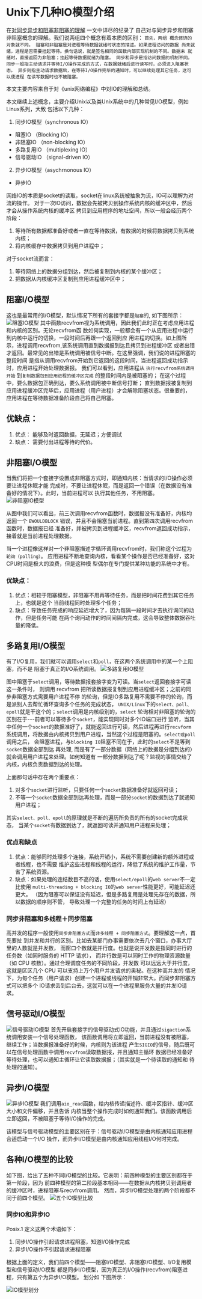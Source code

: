 # Unix下几种IO模型介绍
在[对同步异步和阻塞非阻塞的理解](./对同步异步和阻塞非阻塞的理解.md) 一文中详尽的纪录了
自己对与同步异步和阻塞非阻塞概念的理解。我们说两组四个概念有着本质的区别： `首先，两组
概念修饰的对象就不同。 阻塞和非阻塞是对进程等待数据就绪时状态的描述。如果进程访问的数据
尚未就绪，进程是否需要挂起等待。换句话说，就是签名相同的函数内部实现机制的不同。数据未
就绪时，直接返回为非阻塞；挂起等待数据就绪为阻塞。 同步和异步是指访问数据的机制不同。
同步一般指主动请求并等待I/O操作完成的方式，在数据就绪后进行读写时，必须进入阻塞状态。
异步则指主动请求数据后，在等待I/O操作完毕的通知时，可以继续处理其它任务，这可以使进程
在读写数据时也不被阻塞。`

本文主要内容来自于对《unix网络编程》中对IO的理解和总结。

本文继续上述概念，主要介绍Unix以及类Unix系统中的几种常见I/O模型，例如Linux系列，大致
包括以下几种：

1. 同步IO模型（synchronous IO）
  - 阻塞IO （Blocking IO）
  - 非阻塞IO （non-blocking IO）
  - 多路复用IO （multiplexing IO）
  - 信号驱动IO （signal-driven IO）
2. 异步IO模型（asychrnonous IO）
  - 异步IO

网络IO的本质是socket的读取，socket在linux系统被抽象为流，IO可以理解为对流的操作。
对于一次IO访问，数据会先被拷贝到操作系统内核的缓冲区中，然后才会从操作系统内核的缓冲区
拷贝到应用程序的地址空间，所以一般会经历两个阶段：
  1. 等待所有数据都准备好或者一直在等待数据，有数据的时候将数据拷贝到系统内核；
  2. 将内核缓存中数据拷贝到用户进程中；

对于socket流而言：
  1. 等待网络上的数据分组到达，然后被复制到内核的某个缓冲区；
  2. 把数据从内核缓冲区复制到应用进程缓冲区中；

## 阻塞I/O模型
这也是最常用的I/O模型，默认情况下所有的套接字都是`阻塞`的, 如下图所示：
![阻塞IO模型](./images/阻塞IO模型.png)
其中函数recvfrom视为系统调用，因此我们此时正在考虑应用进程和内核的区别。无论recvfrom函
数如何实现，一般都会有一个从应用进程中运行到内核中运行的切换，一段时间后再跟一个返回到应
用进程的切换。如上图所示，进程调用recvfrom,该系统调用直到数据报到达且拷贝到进程缓冲区
或者出错才返回。最常见的出错是系统调用被信号中断。在这里强调，我们说的进程阻塞的整段时间
是指从调用recvfrom开始到它返回的这段时间，当进程返回成功指示时，应用进程开始处理数据报。
我们可以看到，应用进程从 `执行recvfrom系统调用开始` 到`复制数据包到应用进程的缓冲区完成`
的整段时间内是被阻塞的； 在这个过程中，要么数据包正确到达，要么系统调用被中断信号打断；
直到数据报被复制到应用进程缓冲区完毕后，应用进程（用户进程）才会解除阻塞状态。很重要的，
应用进程在等待数据准备阶段自己将自己阻塞。

## 优缺点：
1. 优点： 能够及时返回数据，无延迟；方便调试
2. 缺点： 需要付出进程等待的代价。

## 非阻塞I/O模型
当我们将把一个套接字设置成非阻塞方式时，即通知内核：当请求的I/O操作必须要让进程休眠才能
完成时，不要让进程休眠，而是返回一个错误（在数据没有准备好的情况下）。此时，当前进程可以
执行其他任务，不用阻塞。
![非阻塞IO模型](./images/非阻塞IO模型.png)

从图中我们可以看出，前三次调用recvfrom函数时，数据报没有准备好，内核均返回一个
`EWOULDBLOCK` 错误，并且不会阻塞当前进程。直到第四次调用recvfrom函数时，数据报已经
准备好，并被拷贝到进程缓冲区，recvfrom返回成功指示，接着就是当前进程处理数据。

当一个进程像这样对一个非阻塞描述字循环调用recvfrom时，我们称这个过程为`轮询（polling）`。
应用进程不断地查询内核，看看某个操作是否已经准备好，这对CPU时间是极大的浪费，但是这种模
型偶尔在专门提供某种功能的系统中才有。

### 优缺点：
1. 优点：相较于阻塞模型，非阻塞不用再等待任务，而是把时间花费到其它任务上，也就是这个
当前线程同时处理多个任务；
2. 缺点：导致任务完成的响应延迟增大了，因为每隔一段时间才去执行询问的动作，但是任务可能
在两个询问动作的时间间隔内完成，这会导致整体数据吞吐量的降低。

## 多路复用I/O模型
有了I/O复用，我们就可以调用`select`和`poll`，在这两个系统调用中的某一个上阻塞，而不是
阻塞于真正的I/O系统调用。
![多路复用IO模型](./images/多路复用IO模型.png)

图中阻塞于`select`调用，等待数据报套接字变为可读。当`select`返回套接字可读这一条件时，
则调用 recvfrom 把所读数据报复制到应用进程缓冲区；之前的同步非阻塞方式需要用户进程不停
的轮询，但是IO多路复用不需要不停的轮询，而是派别人去帮忙循环查询多个任务的完成状态，
`UNIX/Linux`下的`select、poll、epoll`就是干这个的；`select`调用是内核级别的，`select`
轮询相对非阻塞的轮询的区别在于---前者可以等待多个`socket`，能实现同时对多个IO端口进行
监听，当其中任何一个`socket`的数据准好了，就能返回进行可读，然后进程再进行`recvform`
系统调用，将数据由内核拷贝到用户进程，当然这个过程是阻塞的。`select或poll`调用之后，
会阻塞进程，与`blocking IO`阻塞不同在于，此时的`select`不是等到`socket`数据全部到达
再处理, 而是有了一部分数据（网络上的数据是分组到达的）就会调用用户进程来处理。如何知道有
一部分数据到达了呢？监视的事情交给了内核，内核负责数据到达的处理。

上面那句话中存在两个重要点：
1. 对多个`socket`进行监听，只要任何一个`socket`数据准备好就返回可读；
2. 不等一个`socket`数据全部到达再处理，而是一部分`socket`的数据到达了就通知用户进程；

其实`select、poll、epoll`的原理就是不断的遍历所负责的所有的socket完成状态，
当某个`socket`有数据到达了，就返回可读并通知用户进程来处理；

### 优点和缺点
1. 优点：能够同时处理多个连接，系统开销小，系统不需要创建新的额外进程或者线程，也不需要
维护这些进程和线程的运行，降低了系统的维护工作量，节省了系统资源。
2. 缺点：如果处理的连结数目不高的话，使用`select/epoll`的`web server`不一定比使用
`multi-threading + blocking IO`的`web server`性能更好，可能延迟还更大。
（因为阻塞可以保证没有延迟，但是多路复用是处理先存在的数据，所以数据的顺序则不管，
导致处理一个完整的任务的时间上有延迟）

### 同步非阻塞和多线程＋同步阻塞
高并发的程序一般使用`同步非阻塞方式`而`非多线程 + 同步阻塞方式`。要理解这一点，首先要扯
到并发和并行的区别。比如去某部门办事需要依次去几个窗口，办事大厅里的人数就是并发数，
而窗口个数就是并行度。也就是说并发数是指同时进行的任务数（如同时服务的 HTTP 请求），
而并行数是可以同时工作的物理资源数量（如 CPU 核数）。通过合理调度任务的不同阶段，并发数
可以远远大于并行度，这就是区区几个 CPU 可以支持上万个用户并发请求的奥秘。在这种高并发的
情况下，为每个任务（用户请求）创建一个进程或线程的开销非常大。而同步非阻塞方式可以把多个
IO请求丢到后台去，这就可以在一个进程里服务大量的并发IO请求。

## 信号驱动I/O模型

![信号驱动IO模型](./images/信号驱动IO模型.png)
首先开启套接字的信号驱动式IO功能，并且通过`sigaction`系统调用安装一个信号处理函数，
该函数调用将立即返回，当前进程没有被阻塞，继续工作；当数据报准备好的时候，内核则为该进程
产生`SIGIO`的信号，随后既可以在信号处理函数中调用`recvfrom`读取数据报，并且通知主循环
数据已经准备好等待处理，也可以通知主循环让它读取数据报；（其实就是一个待读取的通知和
待处理的通知）。

## 异步I/O模型
![异步IO模型](./images/异步IO模型.png)
我们调用`aio_read`函数，给内核传递描述符、缓冲区指针、缓冲区大小和文件偏移，并且告诉
内核当整个操作完成时如何通知我们。该函数调用后立即返回，不被阻塞于等待I/O操作的完成。

该模型与信号驱动模型的主要区别在于：信号驱动I/O模型是由内核通知应用进程合适启动一个I/O
操作，而异步I/O模型是由内核通知应用线程I/O何时完成。

## 各种I/O模型的比较
如下图，给出了五种不同I/O模型的比较。它表明：前四种模型的主要区别都在于第一阶段，因为
前四种模型的第二阶段基本相同——在数据从内核拷贝到调用者的缓冲区时，进程阻塞与recvfrom调用。
然而，异步I/O模型处理的两个阶段都不同于前四个模型。
![五个IO模型比较](./images/五个IO模型比较.png)

### 同步IO和异步IO
Posix.1 定义这两个术语如下：
1. 同步I/O操作引起请求进程阻塞，知道I/O操作完成
2. 异步I/O操作不引起请求进程阻塞

根据上面的定义，我们前四个模型——阻塞I/O模型、非阻塞I/O模型、I/O复用模型和信号驱动I/O模型
都是同步I/O模型，因为真正的I/O操作(recvfrom)阻塞进程，只有第五个为异步I/O模型。 划分如
下图所示：

![IO模型划分](./images/IO模型划分.png)
